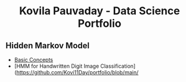 <h1 style="text-align: center;">Kovila Pauvaday - Data Science Portfolio</h1>

## Hidden Markov Model
- [Basic Concepts](https://github.com/Kovi11Day/portfolio/blob/main/projects/hidden_markov_models/hmm_basic_concepts.ipynb)
- [HMM for Handwritten Digit Image Classification](https://github.com/Kovi11Day/portfolio/blob/main/
